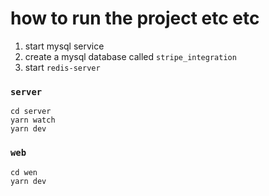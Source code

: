 # how to run the project etc etc
1. start mysql service
2. create a mysql database called `stripe_integration`
3. start `redis-server`

### `server`
```
cd server
yarn watch
yarn dev
```
### `web`
```
cd wen
yarn dev
```
